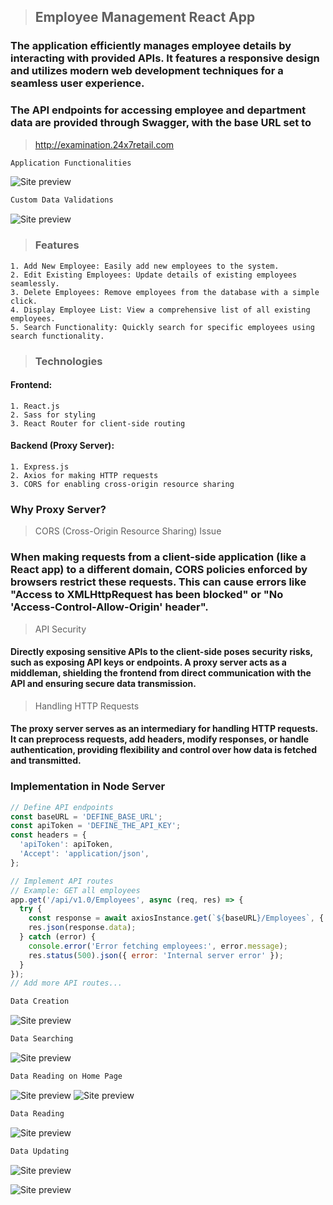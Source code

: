 > ## Employee Management React App
### The application efficiently manages employee details by interacting with provided APIs. It features a responsive design and utilizes modern web development techniques for a seamless user experience. 

### The API endpoints for accessing employee and department data are provided through Swagger, with the base URL set to 

>http://examination.24x7retail.com


 ```jsx harmony
Application Functionalities
```
![Site preview](./employee-portal.gif)

```jsx harmony
Custom Data Validations
```
![Site preview](/form_validations.gif)

>### Features

```console
1. Add New Employee: Easily add new employees to the system.
2. Edit Existing Employees: Update details of existing employees seamlessly.
3. Delete Employees: Remove employees from the database with a simple click.
4. Display Employee List: View a comprehensive list of all existing employees.
5. Search Functionality: Quickly search for specific employees using search functionality.
```

>### Technologies


#### Frontend:
```console
1. React.js
2. Sass for styling
3. React Router for client-side routing
```
#### Backend (Proxy Server):
```console
1. Express.js
2. Axios for making HTTP requests
3. CORS for enabling cross-origin resource sharing
```

### Why Proxy Server?
>CORS (Cross-Origin Resource Sharing) Issue

### When making requests from a client-side application (like a React app) to a different domain, CORS policies enforced by browsers restrict these requests. This can cause errors like "Access to XMLHttpRequest has been blocked" or "No 'Access-Control-Allow-Origin' header".

>API Security

#### Directly exposing sensitive APIs to the client-side poses security risks, such as exposing API keys or endpoints. A proxy server acts as a middleman, shielding the frontend from direct communication with the API and ensuring secure data transmission.

>Handling HTTP Requests
#### The proxy server serves as an intermediary for handling HTTP requests. It can preprocess requests, add headers, modify responses, or handle authentication, providing flexibility and control over how data is fetched and transmitted.

### Implementation in Node Server

```jsx harmony
// Define API endpoints
const baseURL = 'DEFINE_BASE_URL';
const apiToken = 'DEFINE_THE_API_KEY';
const headers = {
  'apiToken': apiToken,
  'Accept': 'application/json',
};

// Implement API routes
// Example: GET all employees
app.get('/api/v1.0/Employees', async (req, res) => {
  try {
    const response = await axiosInstance.get(`${baseURL}/Employees`, { headers });
    res.json(response.data);
  } catch (error) {
    console.error('Error fetching employees:', error.message);
    res.status(500).json({ error: 'Internal server error' });
  }
});
// Add more API routes...
```
```jsx harmony
Data Creation
```
![Site preview](/add_employee.png)

```jsx harmony
Data Searching
```
![Site preview](/find.png)

```jsx harmony
Data Reading on Home Page
```
![Site preview](/home_bottom.png)
![Site preview](/home.png)

```jsx harmony
Data Reading 
```
![Site preview](/read-one.png)

```jsx harmony
Data Updating
```
![Site preview](/update.png)

![Site preview](/update_2.png)
